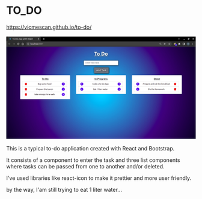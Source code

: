 # TO_DO

<a href="https://vicmescan.github.io/to-do/">https://vicmescan.github.io/to-do/</a>
<br></br>
<img src="./src/image/image.jpg" alt="to-do image">

This is a typical to-do application created with React and Bootstrap. 

It consists of a component to enter the task and three list components where tasks can be passed from one to another and/or deleted.

I've used libraries like react-icon to make it prettier and more user friendly.

by the way, I'am still trying to eat 1 liter water...

